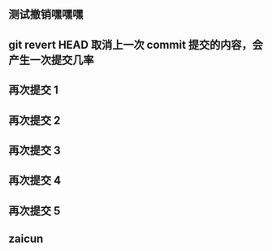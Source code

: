 ## 测试撤销嘿嘿嘿

## git revert HEAD 取消上一次 commit 提交的内容，会产生一次提交几率

## 再次提交 1

## 再次提交 2

## 再次提交 3

## 再次提交 4

## 再次提交 5

## zaicun
